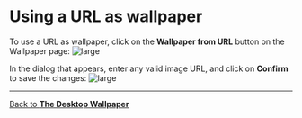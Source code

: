 # Using a URL as wallpaper

To use a URL as wallpaper, click on the **Wallpaper from URL** button on the Wallpaper page:
![large](@client/help/assets/settings-wallpaper-url-button.png)

In the dialog that appears, enter any valid image URL, and click on **Confirm** to save the changes:
![large](@client/help/assets/settings-wallpaper-url-dialog.png)

---

[Back to **The Desktop Wallpaper**](@client/help/Settings/wallpaper.md)
